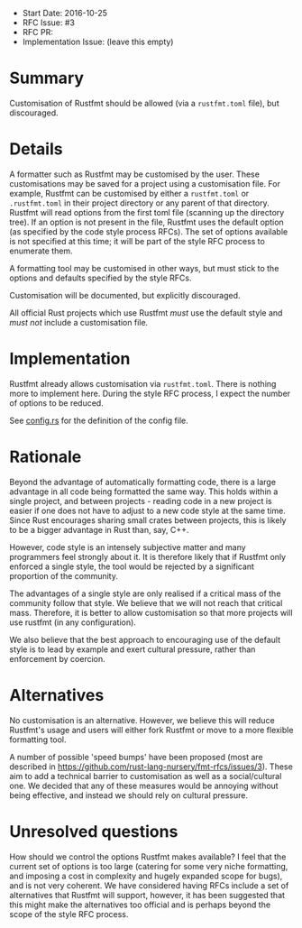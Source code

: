 - Start Date: 2016-10-25
- RFC Issue: #3
- RFC PR: 
- Implementation Issue: (leave this empty)

# Summary
[summary]: #summary

Customisation of Rustfmt should be allowed (via a `rustfmt.toml` file), but
discouraged.


# Details
[details]: #details

A formatter such as Rustfmt may be customised by the user. These customisations
may be saved for a project using a customisation file. For example, Rustfmt can
be customised by either a `rustfmt.toml` or `.rustfmt.toml` in their project
directory or any parent of that directory. Rustfmt will read options from the
first toml file (scanning up the directory tree). If an option is not present in
the file, Rustfmt uses the default option (as specified by the code style
process RFCs). The set of options available is not specified at this time; it
will be part of the style RFC process to enumerate them.

A formatting tool may be customised in other ways, but must stick to the options
and defaults specified by the style RFCs.

Customisation will be documented, but explicitly discouraged.

All official Rust projects which use Rustfmt *must* use the default style and
*must not* include a customisation file.

# Implementation
[implementation]: #implementation

Rustfmt already allows customisation via `rustfmt.toml`. There is nothing more
to implement here. During the style RFC process, I expect the number of options
to be reduced.

See [config.rs](https://github.com/rust-lang-nursery/rustfmt/blob/master/src/config.rs)
for the definition of the config file.

# Rationale
[rationale]: #rationale

Beyond the advantage of automatically formatting code, there is a large
advantage in all code being formatted the same way. This holds within a single
project, and between projects - reading code in a new project is easier if one
does not have to adjust to a new code style at the same time. Since Rust
encourages sharing small crates between projects, this is likely to be a bigger
advantage in Rust than, say, C++.

However, code style is an intensely subjective matter and many programmers feel
strongly about it. It is therefore likely that if Rustfmt only enforced a
single style, the tool would be rejected by a significant proportion of the
community.

The advantages of a single style are only realised if a critical mass of the
community follow that style. We believe that we will not reach that critical
mass. Therefore, it is better to allow customisation so that more projects will
use rustfmt (in any configuration).

We also believe that the best approach to encouraging use of the default style
is to lead by example and exert cultural pressure, rather than enforcement by
coercion.

# Alternatives
[alternatives]: #alternatives

No customisation is an alternative. However, we believe this will reduce
Rustfmt's usage and users will either fork Rustfmt or move to a more flexible
formatting tool.

A number of possible 'speed bumps' have been proposed (most are described in
https://github.com/rust-lang-nursery/fmt-rfcs/issues/3). These aim to add a
technical barrier to customisation as well as a social/cultural one. We decided
that any of these measures would be annoying without being effective, and instead
we should rely on cultural pressure.

# Unresolved questions
[unresolved]: #unresolved-questions

How should we control the options Rustfmt makes available? I feel that the
current set of options is too large (catering for some very niche formatting,
and imposing a cost in complexity and hugely expanded scope for bugs), and is
not very coherent. We have considered having RFCs include a set of alternatives
that Rustfmt will support, however, it has been suggested that this might make
the alternatives too official and is perhaps beyond the scope of the style RFC
process.
